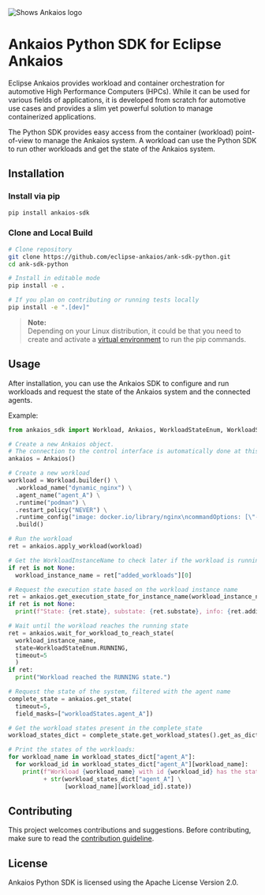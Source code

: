 <picture style="padding-bottom: 1em;">
  <source media="(prefers-color-scheme: dark)" srcset="https://raw.githubusercontent.com/eclipse-ankaios/ankaios/refs/heads/main/logo/Ankaios__logo_for_dark_bgrd_clipped.png">
  <source media="(prefers-color-scheme: light)" srcset="https://raw.githubusercontent.com/eclipse-ankaios/ankaios/refs/heads/main/logo/Ankaios__logo_for_light_bgrd_clipped.png">
  <img alt="Shows Ankaios logo" src="https://raw.githubusercontent.com/eclipse-ankaios/ankaios/refs/heads/main/logo/Ankaios__logo_for_light_bgrd_clipped.png">
</picture>

# Ankaios Python SDK for Eclipse Ankaios

Eclipse Ankaios provides workload and container orchestration for automotive
High Performance Computers (HPCs). While it can be used for various fields of
applications, it is developed from scratch for automotive use cases and provides
a slim yet powerful solution to manage containerized applications.

The Python SDK provides easy access from the container (workload) point-of-view
to manage the Ankaios system. A workload can use the Python SDK to run other workloads
and get the state of the Ankaios system. 

## Installation

### Install via pip

```sh
pip install ankaios-sdk
```

### Clone and Local Build

```sh
# Clone repository
git clone https://github.com/eclipse-ankaios/ank-sdk-python.git
cd ank-sdk-python

# Install in editable mode
pip install -e .

# If you plan on contributing or running tests locally
pip install -e ".[dev]"
```

> **Note:**  
> Depending on your Linux distribution, it could be that you need to create and activate a [virtual environment](https://docs.python.org/3/library/venv.html) to run the pip commands.

## Usage

After installation, you can use the Ankaios SDK to configure and run workloads and request
the state of the Ankaios system and the connected agents.

Example:
```python
from ankaios_sdk import Workload, Ankaios, WorkloadStateEnum, WorkloadSubStateEnum

# Create a new Ankaios object.
# The connection to the control interface is automatically done at this step.
ankaios = Ankaios()

# Create a new workload
workload = Workload.builder() \
  .workload_name("dynamic_nginx") \
  .agent_name("agent_A") \
  .runtime("podman") \
  .restart_policy("NEVER") \
  .runtime_config("image: docker.io/library/nginx\ncommandOptions: [\"-p\", \"8080:80\"]") \
  .build()

# Run the workload
ret = ankaios.apply_workload(workload)

# Get the WorkloadInstanceName to check later if the workload is running
if ret is not None:
  workload_instance_name = ret["added_workloads"][0]

# Request the execution state based on the workload instance name
ret = ankaios.get_execution_state_for_instance_name(workload_instance_name)
if ret is not None:
  print(f"State: {ret.state}, substate: {ret.substate}, info: {ret.additional_info}")

# Wait until the workload reaches the running state
ret = ankaios.wait_for_workload_to_reach_state(
  workload_instance_name,
  state=WorkloadStateEnum.RUNNING,
  timeout=5
  )
if ret:
  print("Workload reached the RUNNING state.")

# Request the state of the system, filtered with the agent name
complete_state = ankaios.get_state(
  timeout=5,
  field_masks=["workloadStates.agent_A"])

# Get the workload states present in the complete_state
workload_states_dict = complete_state.get_workload_states().get_as_dict()

# Print the states of the workloads:
for workload_name in workload_states_dict["agent_A"]:
  for workload_id in workload_states_dict["agent_A"][workload_name]:
    print(f"Workload {workload_name} with id {workload_id} has the state "
          + str(workload_states_dict["agent_A"] \
                [workload_name][workload_id].state))
```

## Contributing

This project welcomes contributions and suggestions. Before contributing, make sure to read the
[contribution guideline](CONTRIBUTING.md).

## License

Ankaios Python SDK is licensed using the Apache License Version 2.0.
